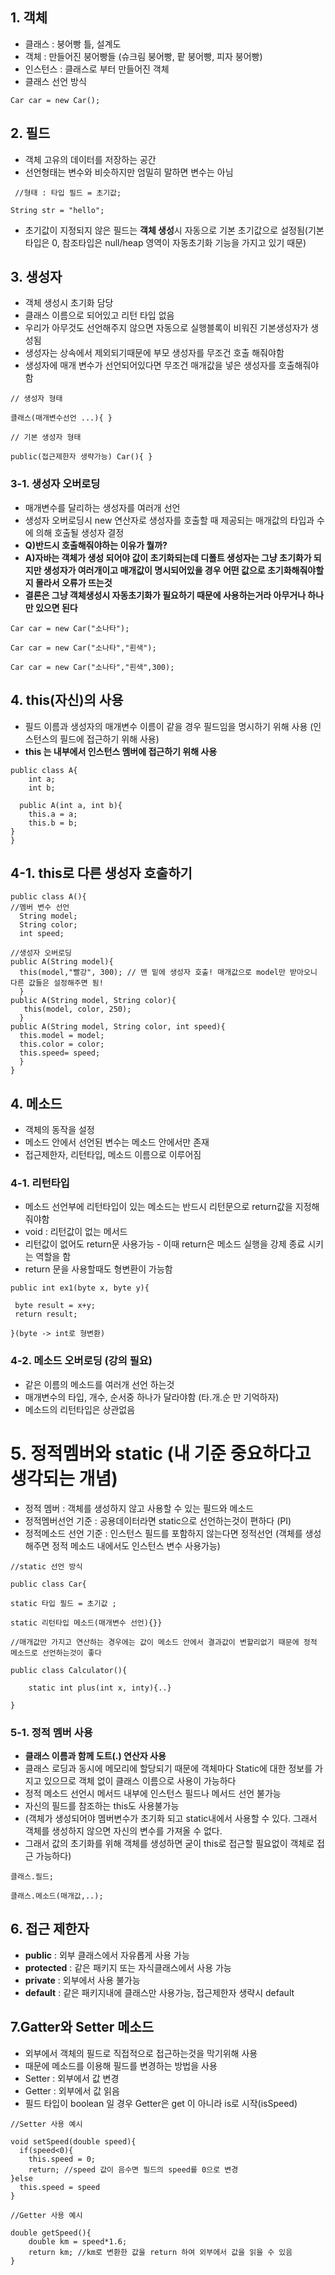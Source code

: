 ## 1. 객체

+ 클래스 : 붕어빵 틀, 설계도
+ 객체 : 만들어진 붕어빵들 (슈크림 붕어빵, 팥 붕어빵, 피자 붕어빵)
+ 인스턴스 : 클래스로 부터 만들어진 객체
+ 클래스 선언 방식
```
Car car = new Car();
```
## 2. 필드

+ 객체 고유의 데이터를 저장하는 공간
+ 선언형태는 변수와 비슷하지만 엄밀히 말하면 변수는 아님

```
 //형태 : 타입 필드 = 초기값;

String str = "hello";
```

+ 초기값이 지정되지 않은 필드는 **객체 생성**시 자동으로 기본 초기값으로 설정됨(기본타입은 0, 참조타입은 null/heap 영역이 자동초기화 기능을 가지고 있기 때문)
  
## 3. 생성자
+ 객체 생성시 초기화 담당
+ 클래스 이름으로 되어있고 리턴 타입 없음
+ 우리가 아무것도 선언해주지 않으면 자동으로 실행블록이 비워진 기본생성자가 생성됨
+ 생성자는 상속에서 제외되기때문에 부모 생성자를 무조건 호출 해줘야함
+ 생성자에 매개 변수가 선언되어있다면 무조건 매개값을 넣은 생성자를 호출해줘야함 

```
// 생성자 형태
  
클래스(매개변수선언 ...){ }

// 기본 생성자 형태
  
public(접근제한자 생략가능) Car(){ }
```

### 3-1. 생성자 오버로딩
+ 매개변수를 달리하는 생성자를 여러개 선언
+ 생성자 오버로딩시 new 연산자로 생성자를 호출할 때 제공되는 매개값의 타입과 수에 의해 호출될 생성자 결정
+ **Q)반드시 호출해줘야하는 이유가 뭘까?**
+ **A)자바는 객체가 생성 되어야 값이 초기화되는데 디폴트 생성자는 그냥 초기화가 되지만 생성자가 여러개이고 매개값이 명시되어있을 경우 어떤 값으로 초기화해줘야할지 몰라서 오류가 뜨는것**
+ **결론은 그냥 객체생성시 자동초기화가 필요하기 때문에 사용하는거라 아무거나 하나만 있으면 된다**

```
Car car = new Car("소나타");

Car car = new Car("소나타","흰색");

Car car = new Car("소나타","흰색",300);
```

## 4. this(자신)의 사용
+ 필드 이름과 생성자의 매개변수 이름이 같을 경우 필드임을 명시하기 위해 사용 (인스턴스의 필드에 접근하기 위해 사용)
+ **this 는 내부에서 인스턴스 멤버에 접근하기 위해 사용**

```
public class A{
    int a;
    int b;

  public A(int a, int b){
    this.a = a;
    this.b = b;
}
}
```

## 4-1. this로 다른 생성자 호출하기

```
public class A(){
//멤버 변수 선언
  String model;
  String color;
  int speed;

//생성자 오버로딩
public A(String model){
  this(model,"빨강", 300); // 맨 밑에 생성자 호출! 매개값으로 model만 받아오니 다른 값들은 설정해주면 됨!    
  }
public A(String model, String color){
   this(model, color, 250); 
  }
public A(String model, String color, int speed){
  this.model = model;
  this.color = color;
  this.speed= speed;
  }
}
```

## 4. 메소드

+ 객체의 동작을 설정
+ 메소드 안에서 선언된 변수는 메소드 안에서만 존재
+ 접근제한자, 리턴타입, 메소드 이름으로 이루어짐

### 4-1. 리턴타입

+ 메소드 선언부에 리턴타입이 있는 메소드는 반드시 리턴문으로 return값을 지정해줘야함
+ void : 리턴값이 없는 메서드
+ 리턴값이 없어도 return문 사용가능 - 이때 return은 메소드 실행을 강제 종료 시키는 역할을 함
+ return 문을 사용할때도 형변환이 가능함
  
```
public int ex1(byte x, byte y){

 byte result = x+y;
 return result;

}(byte -> int로 형변환)
```


### 4-2. 메소드 오버로딩 (강의 필요) 

+ 같은 이름의 메소드를 여러개 선언 하는것
+ 매개변수의 타입, 개수, 순서중 하나가 달라야함 (타.개.순 만 기억하자)
+ 메소드의 리턴타입은 상관없음

# 5. 정적멤버와 static (내 기준 중요하다고 생각되는 개념)

+ 정적 멤버 : 객체를 생성하지 않고 사용할 수 있는 필드와 메소드
+ 정적멤버선언 기준 : 공용데이터라면 static으로 선언하는것이 편하다 (PI)
+ 정적메소드 선언 기준 : 인스턴스 필드를 포함하지 않는다면 정적선언 (객체를 생성해주면 정적 메소드 내에서도 인스턴스 변수 사용가능) 

```
//static 선언 방식

public class Car{
  
static 타입 필드 = 초기값 ;
 
static 리턴타입 메소드(매개변수 선언){}}
```

```
//매개값만 가지고 연산하는 경우에는 값이 메소드 안에서 결과값이 변할리없기 때문에 정적 메소드로 선언하는것이 좋다

public class Calculator(){

    static int plus(int x, inty){..}

}
```

### 5-1. 정적 멤버 사용

+ **클래스 이름과 함께 도트(.) 연산자 사용**
+ 클래스 로딩과 동시에 메모리에 할당되기 때문에 객체마다 Static에 대한 정보를 가지고 있으므로 객체 없이 클래스 이름으로 사용이 가능하다
+ 정적 메소드 선언시 메서드 내부에 인스턴스 필드나 메서드 선언 불가능
+ 자신의 필드를 참조하는 this도 사용불가능
+ (객체가 생성되어야 멤버변수가 초기화 되고 static내에서 사용할 수 있다. 그래서 객체를 생성하지 않으면 자신의 변수를 가져올 수 없다.
+ 그래서 값의 초기화를 위해 객체를 생성하면 굳이 this로 접근할 필요없이 객체로 접근 가능하다) 

```
클래스.필드;

클래스.메소드(매개값,..);
```

## 6. 접근 제한자

+ **public** : 외부 클래스에서 자유롭게 사용 가능
+ **protected** : 같은 패키지 또는 자식클래스에서 사용 가능
+ **private** : 외부에서 사용 불가능
+ **default** : 같은 패키지내에 클래스만 사용가능, 접근제한자 생략시 default

## 7.Gatter와 Setter 메소드

+ 외부에서 객체의 필드로 직접적으로 접근하는것을 막기위해 사용
+ 때문에 메소드를 이용해 필드를 변경하는 방법을 사용
+ Setter : 외부에서 값 변경
+ Getter : 외부에서 값 읽음
+ 필드 타입이 boolean 일 경우 Getter은 get 이 아니라 is로 시작(isSpeed)

```
//Setter 사용 예시

void setSpeed(double speed){
  if(speed<0){  
    this.speed = 0;
    return; //speed 값이 음수면 필드의 speed를 0으로 변경
}else
  this.speed = speed
}

//Getter 사용 예시

double getSpeed(){
    double km = speed*1.6;
    return km; //km로 변환한 값을 return 하여 외부에서 값을 읽을 수 있음
}
```

